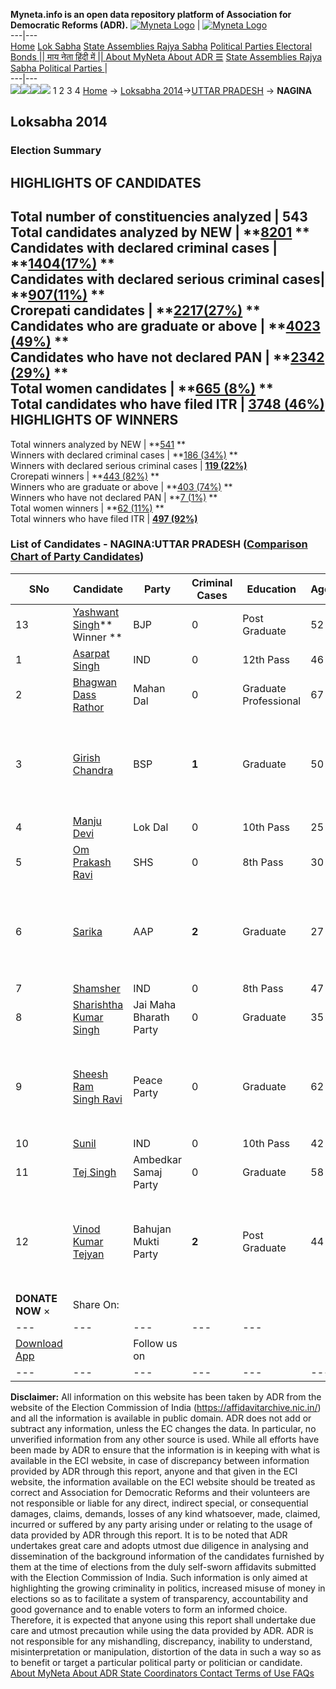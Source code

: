 **Myneta.info is an open data repository platform of Association for Democratic Reforms (ADR).**
[![Myneta Logo](https://www.myneta.info/lib/img/myneta-logo.png)](https://www.myneta.info/) | [![Myneta Logo](https://www.myneta.info/lib/img/adr-logo.png)](https://adrindia.org)  
---|---  
[Home](https://www.myneta.info/) [Lok Sabha](https://www.myneta.info/#ls "Lok Sabha") [ State Assemblies ](https://www.myneta.info/#sa "State Assemblies") [Rajya Sabha](https://www.myneta.info/#rs "Rajya Sabha") [Political Parties ](https://www.myneta.info/party "Political Parties") [ Electoral Bonds ](https://www.myneta.info/electoral_bonds "Electoral Bonds") [ || माय नेता हिंदी में || ](https://translate.google.co.in/translate?prev=hp&hl=en&js=y&u=www.myneta.info&sl=en&tl=hi&history_state0=) [ About MyNeta ](https://adrindia.org/content/about-myneta) [ About ADR ](https://adrindia.org/about-adr/who-we-are) [☰](javascript:void\(0\))
[ State Assemblies ](https://www.myneta.info/#sa "State Assemblies") [ Rajya Sabha ](https://www.myneta.info/#rs "Rajya Sabha") [ Political Parties ](https://www.myneta.info/party "Political Parties")
|   
---|---  
![](https://www.myneta.info/lib/img/banner/banner-1.png)![](https://www.myneta.info/lib/img/banner/banner-2.png)![](https://www.myneta.info/lib/img/banner/banner-3.png)![](https://www.myneta.info/lib/img/banner/banner-4.png)
1  2  3  4 
[Home](https://www.myneta.info/) → [Loksabha 2014](https://www.myneta.info/ls2014/)→[UTTAR PRADESH](https://www.myneta.info/ls2014/index.php?action=show_constituencies&state_id=24) → **NAGINA**
### 
## Loksabha 2014
###  Election Summary 
HIGHLIGHTS OF CANDIDATES  
---  
Total number of constituencies analyzed |  543   
Total candidates analyzed by NEW | **[8201](https://www.myneta.info/ls2014/index.php?action=summary&subAction=candidates_analyzed&sort=candidate#summary) **  
Candidates with declared criminal cases | **[1404(17%)](https://www.myneta.info/ls2014/index.php?action=summary&subAction=crime&sort=candidate#summary) **  
Candidates with declared serious criminal cases| **[907(11%)](https://www.myneta.info/ls2014/index.php?action=summary&subAction=serious_crime&sort=candidate#summary) **  
Crorepati candidates | **[2217(27%)](https://www.myneta.info/ls2014/index.php?action=summary&subAction=crorepati&sort=candidate#summary) **  
Candidates who are graduate or above | **[4023 (49%)](https://www.myneta.info/ls2014/index.php?action=summary&subAction=education&sort=candidate#summary) **  
Candidates who have not declared PAN | **[2342 (29%)](https://www.myneta.info/ls2014/index.php?action=summary&subAction=without_pan&sort=candidate#summary) **  
Total women candidates | **[665 (8%)](https://www.myneta.info/ls2014/index.php?action=summary&subAction=women_candidate&sort=candidate#summary) **  
Total candidates who have filed ITR | [**3748 (46%)**](https://www.myneta.info/ls2014/index.php?action=summary&subAction=filed_itr&sort=candidate#summary)  
HIGHLIGHTS OF WINNERS  
---  
Total winners analyzed by NEW | **[541](https://www.myneta.info/ls2014/index.php?action=summary&subAction=winner_analyzed&sort=candidate#summary) **  
Winners with declared criminal cases | **[186 (34%)](https://www.myneta.info/ls2014/index.php?action=summary&subAction=winner_crime&sort=candidate#summary) **  
Winners with declared serious criminal cases | **[119 (22%)](https://www.myneta.info/ls2014/index.php?action=summary&subAction=winner_serious_crime&sort=candidate#summary)**  
Crorepati winners | **[443 (82%)](https://www.myneta.info/ls2014/index.php?action=summary&subAction=winner_crorepati&sort=candidate#summary) **  
Winners who are graduate or above | **[403 (74%)](https://www.myneta.info/ls2014/index.php?action=summary&subAction=winner_education&sort=candidate#summary) **  
Winners who have not declared PAN | **[7 (1%)](https://www.myneta.info/ls2014/index.php?action=summary&subAction=winner_without_pan&sort=candidate#summary) **  
Total women winners | **[62 (11%)](https://www.myneta.info/ls2014/index.php?action=summary&subAction=winner_women&sort=candidate#summary) **  
Total winners who have filed ITR | [**497 (92%)**](https://www.myneta.info/ls2014/index.php?action=summary&subAction=winner_filed_itr&sort=candidate#summary)  
### List of Candidates - NAGINA:UTTAR PRADESH ([Comparison Chart of Party Candidates](https://www.myneta.info/ls2014/comparisonchart.php?constituency_id=514))
SNo | Candidate| Party| Criminal Cases| Education| Age| Total Assets| Liabilities  
---|---|---|---|---|---|---|---  
13  | [Yashwant Singh](https://www.myneta.info/ls2014/candidate.php?candidate_id=3139)** Winner ** | BJP | 0 | Post Graduate| 52 | Rs 3,48,06,740 ~ 3 Crore+ | Rs 0 ~   
1  | [Asarpat Singh](https://www.myneta.info/ls2014/candidate.php?candidate_id=3138) | IND | 0 | 12th Pass| 46 | Rs 6,00,528 ~ 6 Lacs+ | Rs 0 ~   
2  | [Bhagwan Dass Rathor](https://www.myneta.info/ls2014/candidate.php?candidate_id=3140) | Mahan Dal | 0 | Graduate Professional| 67 | Rs 92,19,083 ~ 92 Lacs+ | Rs 0 ~   
3  | [Girish Chandra](https://www.myneta.info/ls2014/candidate.php?candidate_id=3148) | BSP | **1** | Graduate| 50 | ![](https://myneta.info/image_v2.php?myneta_folder=ls2014&candidate_id=3148&col=ta) | ![](https://myneta.info/image_v2.php?myneta_folder=ls2014&candidate_id=3148&col=lia)  
4  | [Manju Devi](https://www.myneta.info/ls2014/candidate.php?candidate_id=3142) | Lok Dal | 0 | 10th Pass| 25 | Rs 2,66,013 ~ 2 Lacs+ | Rs 0 ~   
5  | [Om Prakash Ravi](https://www.myneta.info/ls2014/candidate.php?candidate_id=3153) | SHS | 0 | 8th Pass| 30 | Rs 4,68,848 ~ 4 Lacs+ | Rs 0 ~   
6  | [Sarika](https://www.myneta.info/ls2014/candidate.php?candidate_id=3147) | AAP | **2** | Graduate| 27 | ![](https://myneta.info/image_v2.php?myneta_folder=ls2014&candidate_id=3147&col=ta) | ![](https://myneta.info/image_v2.php?myneta_folder=ls2014&candidate_id=3147&col=lia)  
7  | [Shamsher](https://www.myneta.info/ls2014/candidate.php?candidate_id=3152) | IND | 0 | 8th Pass| 47 | Rs 1,01,000 ~ 1 Lacs+ | Rs 0 ~   
8  | [Sharishtha Kumar Singh](https://www.myneta.info/ls2014/candidate.php?candidate_id=3151) | Jai Maha Bharath Party | 0 | Graduate| 35 | Rs 56,32,000 ~ 56 Lacs+ | Rs 0 ~   
9  | [Sheesh Ram Singh Ravi](https://www.myneta.info/ls2014/candidate.php?candidate_id=3149) | Peace Party | 0 | Graduate| 62 | ![](https://myneta.info/image_v2.php?myneta_folder=ls2014&candidate_id=3149&col=ta) | ![](https://myneta.info/image_v2.php?myneta_folder=ls2014&candidate_id=3149&col=lia)  
10  | [Sunil](https://www.myneta.info/ls2014/candidate.php?candidate_id=3150) | IND | 0 | 10th Pass| 42 | Rs 9,42,300 ~ 9 Lacs+ | Rs 0 ~   
11  | [Tej Singh](https://www.myneta.info/ls2014/candidate.php?candidate_id=3144) | Ambedkar Samaj Party | 0 | Graduate| 58 | Rs 3,89,07,469 ~ 3 Crore+ | Rs 0 ~   
12  | [Vinod Kumar Tejyan](https://www.myneta.info/ls2014/candidate.php?candidate_id=3141) | Bahujan Mukti Party | **2** | Post Graduate| 44 | ![](https://myneta.info/image_v2.php?myneta_folder=ls2014&candidate_id=3141&col=ta) | ![](https://myneta.info/image_v2.php?myneta_folder=ls2014&candidate_id=3141&col=lia)  
|  **DONATE NOW** × |  Share On:  | [](https://api.whatsapp.com/send?text=https%3A%2F%2Fmyneta.info%2Fpunjab2022%2Findex.php%3Faction%3Dshow_constituencies%26state_id%3D19) | [](https://www.facebook.com/sharer/sharer.php?u=https%3A%2F%2Fmyneta.info%2Fpunjab2022%2Findex.php%3Faction%3Dshow_constituencies%26state_id%3D19) | [](https://twitter.com/share?url=https%3A%2F%2Fmyneta.info%2Fpunjab2022%2Findex.php%3Faction%3Dshow_constituencies%26state_id%3D19)  
---|---|---|---|---  
| [ Download App ](https://play.google.com/store/apps/details?id=com.webrosoft.myneta1&pcampaignid=pcampaignidMKT-Other-global-all-co-prtnr-py-PartBadge-Mar2515-1) | [](https://play.google.com/store/apps/details?id=com.webrosoft.myneta1&pcampaignid=pcampaignidMKT-Other-global-all-co-prtnr-py-PartBadge-Mar2515-1) |  Follow us on  | [](https://www.facebook.com/adrindia.org/) | [](https://twitter.com/adrspeaks) | [](https://groups.google.com/g/national-election-watch?hl=en&pli=1) | [](https://www.instagram.com/adrspeaks/) | [](https://www.youtube.com/user/adrspeaks) | [](https://sharechat.com/profile/adrspeaks)  
---|---|---|---|---|---|---|---|---  
**Disclaimer:** All information on this website has been taken by ADR from the website of the Election Commission of India (https://affidavitarchive.nic.in/) and all the information is available in public domain. ADR does not add or subtract any information, unless the EC changes the data. In particular, no unverified information from any other source is used. While all efforts have been made by ADR to ensure that the information is in keeping with what is available in the ECI website, in case of discrepancy between information provided by ADR through this report, anyone and that given in the ECI website, the information available on the ECI website should be treated as correct and Association for Democratic Reforms and their volunteers are not responsible or liable for any direct, indirect special, or consequential damages, claims, demands, losses of any kind whatsoever, made, claimed, incurred or suffered by any party arising under or relating to the usage of data provided by ADR through this report. It is to be noted that ADR undertakes great care and adopts utmost due diligence in analysing and dissemination of the background information of the candidates furnished by them at the time of elections from the duly self-sworn affidavits submitted with the Election Commission of India. Such information is only aimed at highlighting the growing criminality in politics, increased misuse of money in elections so as to facilitate a system of transparency, accountability and good governance and to enable voters to form an informed choice. Therefore, it is expected that anyone using this report shall undertake due care and utmost precaution while using the data provided by ADR. ADR is not responsible for any mishandling, discrepancy, inability to understand, misinterpretation or manipulation, distortion of the data in such a way so as to benefit or target a particular political party or politician or candidate. 
[ About MyNeta ](https://adrindia.org/content/about-myneta) [ About ADR ](https://adrindia.org/about-adr/who-we-are) [ State Coordinators ](https://adrindia.org/about-adr/state-coordinators) [ Contact ](https://adrindia.org/contact-us) [ Terms of Use ](https://adrindia.org/content/adr-terms-use) [ FAQs ](https://adrindia.org/content/faqs)
